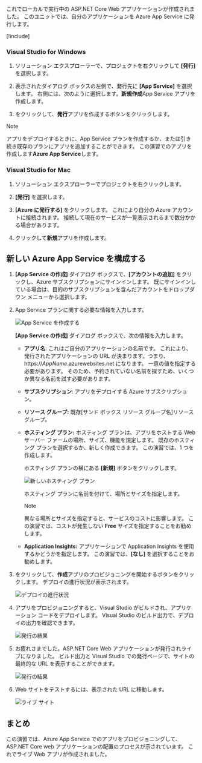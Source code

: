 これでローカルで実行中の ASP.NET Core Web アプリケーションが作成されました。 このユニットでは、自分のアプリケーションを Azure App Service に発行します。

[!include[](../../../includes/azure-sandbox-regions-first-mention-note.md)]

### <a name="visual-studio-for-windows"></a>Visual Studio for Windows

1. ソリューション エクスプローラーで、プロジェクトを右クリックして **[発行]** を選択します。

1. 表示されたダイアログ ボックスの左側で、発行先に **[App Service]** を選択します。  右側には、次のように選択します。**新規作成**App Service アプリを作成します。

1. をクリックして、**発行**アプリを作成するボタンをクリックします。

> [!NOTE]
> アプリをデプロイするときに、App Service プランを作成するか、または引き続き既存のプランにアプリを追加することができます。 この演習でのアプリを作成します**Azure App Service**します。

### <a name="visual-studio-mac"></a>Visual Studio for Mac

1. ソリューション エクスプローラーでプロジェクトを右クリックします。

1. **[発行]** を選択します。

1. **[Azure に発行する]** をクリックします。 これにより自分の Azure アカウントに接続されます。 接続して現在のサービスが一覧表示されるまで数分かかる場合があります。

1. クリックして**新規**アプリを作成します。

## <a name="configure-your-new-azure-app-service"></a>新しい Azure App Service を構成する

1. **[App Service の作成]** ダイアログ ボックスで、**[アカウントの追加]** をクリックし、Azure サブスクリプションにサインインします。 既にサインインしている場合は、目的のサブスクリプションを含んだアカウントをドロップダウン メニューから選択します。

1. App Service プランに関する必要な情報を入力します。

    ![App Service を作成する](../media-draft/5-CreateAppService.png)

    **[App Service の作成]** ダイアログ ボックスで、次の情報を入力します。

    - **アプリ名**: これはご自分のアプリケーションの名前です。  これにより、発行されたアプリケーションの URL が決まります。つまり、 https://_AppName_.azurewebsites.net になります。  一意の値を指定する必要があります。 そのため、予約されていない名前を探すため、いくつか異なる名前を試す必要があります。

    - **サブスクリプション**: アプリをデプロイする Azure サブスクリプション。

    - **リソース グループ:** 既存<rgn>[サンド ボックス リソース グループ名]</rgn>リソース グループ。

    - **ホスティング プラン:** ホスティング プランは、アプリをホストする Web サーバー ファームの場所、サイズ、機能を規定します。 既存のホスティング プランを選択するか、新しく作成できます。 この演習では、1 つを作成します。

        ホスティング プランの横にある **[新規]** ボタンをクリックします。

        ![新しいホスティング プラン](../media-draft/5-NewHostingPlan.png)

        ホスティング プランに名前を付けて、場所とサイズを指定します。  
        
        > [!NOTE]
        > 異なる場所とサイズを指定すると、サービスのコストに影響します。 この演習では、コストが発生しない **Free** サイズを指定することをお勧めします。

    - **Application Insights:** アプリケーションで Application Insights を使用するかどうかを指定します。 この演習では、**[なし]** を選択することをお勧めします。

1. をクリックして、**作成**アプリのプロビジョニングを開始するボタンをクリックします。 デプロイの進行状況が表示されます。

    ![デプロイの進行状況](../media-draft/5-DeployProgress.png)

1. アプリをプロビジョニングすると、Visual Studio がビルドされ、アプリケーション コードをデプロイします。  Visual Studio のビルド出力で、デプロイの出力を確認できます。

    ![発行の結果](../media-draft/5-PublishResult.png)

1. お疲れさまでした。ASP.NET Core Web アプリケーションが発行されライブになりました。 ビルド出力と Visual Studio での発行ページで、サイトの最終的な URL を表示することができます。

    ![発行の結果](../media-draft/5-PublishPage.png)

1. Web サイトをテストするには、表示された URL に移動します。

    ![ライブ サイト](../media-draft/5-WebPageLive.png)

## <a name="summary"></a>まとめ

この演習では、Azure App Service でのアプリをプロビジョニングして、ASP.NET Core web アプリケーションの配置のプロセスが示されています。 これでライブ Web アプリが作成されました。
